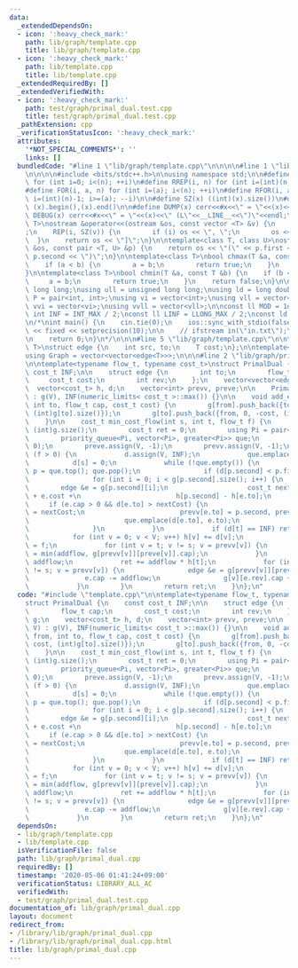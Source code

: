 ```yaml
---
data:
  _extendedDependsOn:
  - icon: ':heavy_check_mark:'
    path: lib/graph/template.cpp
    title: lib/graph/template.cpp
  - icon: ':heavy_check_mark:'
    path: lib/template.cpp
    title: lib/template.cpp
  _extendedRequiredBy: []
  _extendedVerifiedWith:
  - icon: ':heavy_check_mark:'
    path: test/graph/primal_dual.test.cpp
    title: test/graph/primal_dual.test.cpp
  _pathExtension: cpp
  _verificationStatusIcon: ':heavy_check_mark:'
  attributes:
    '*NOT_SPECIAL_COMMENTS*': ''
    links: []
  bundledCode: "#line 1 \"lib/graph/template.cpp\"\n\n\n\n#line 1 \"lib/template.cpp\"\
    \n\n\n\n#include <bits/stdc++.h>\n\nusing namespace std;\n\n#define REP(i, n)\
    \ for (int i=0; i<(n); ++i)\n#define RREP(i, n) for (int i=(int)(n)-1; i>=0; --i)\n\
    #define FOR(i, a, n) for (int i=(a); i<(n); ++i)\n#define RFOR(i, a, n) for (int\
    \ i=(int)(n)-1; i>=(a); --i)\n\n#define SZ(x) ((int)(x).size())\n#define ALL(x)\
    \ (x).begin(),(x).end()\n\n#define DUMP(x) cerr<<#x<<\" = \"<<(x)<<endl\n#define\
    \ DEBUG(x) cerr<<#x<<\" = \"<<(x)<<\" (L\"<<__LINE__<<\")\"<<endl;\n\ntemplate<class\
    \ T>\nostream &operator<<(ostream &os, const vector <T> &v) {\n    os << \"[\"\
    ;\n    REP(i, SZ(v)) {\n        if (i) os << \", \";\n        os << v[i];\n  \
    \  }\n    return os << \"]\";\n}\n\ntemplate<class T, class U>\nostream &operator<<(ostream\
    \ &os, const pair <T, U> &p) {\n    return os << \"(\" << p.first << \" \" <<\
    \ p.second << \")\";\n}\n\ntemplate<class T>\nbool chmax(T &a, const T &b) {\n\
    \    if (a < b) {\n        a = b;\n        return true;\n    }\n    return false;\n\
    }\n\ntemplate<class T>\nbool chmin(T &a, const T &b) {\n    if (b < a) {\n   \
    \     a = b;\n        return true;\n    }\n    return false;\n}\n\nusing ll =\
    \ long long;\nusing ull = unsigned long long;\nusing ld = long double;\nusing\
    \ P = pair<int, int>;\nusing vi = vector<int>;\nusing vll = vector<ll>;\nusing\
    \ vvi = vector<vi>;\nusing vvll = vector<vll>;\n\nconst ll MOD = 1e9 + 7;\nconst\
    \ int INF = INT_MAX / 2;\nconst ll LINF = LLONG_MAX / 2;\nconst ld eps = 1e-9;\n\
    \n/*\nint main() {\n    cin.tie(0);\n    ios::sync_with_stdio(false);\n    cout\
    \ << fixed << setprecision(10);\n\n    // ifstream in(\"in.txt\");\n    // cin.rdbuf(in.rdbuf());\n\
    \n    return 0;\n}\n*/\n\n\n#line 5 \"lib/graph/template.cpp\"\n\ntemplate<typename\
    \ T>\nstruct edge {\n    int src, to;\n    T cost;\n};\n\ntemplate<typename T>\n\
    using Graph = vector<vector<edge<T>>>;\n\n\n#line 2 \"lib/graph/primal_dual.cpp\"\
    \n\ntemplate<typename flow_t, typename cost_t>\nstruct PrimalDual {\n    const\
    \ cost_t INF;\n\n    struct edge {\n        int to;\n        flow_t cap;\n   \
    \     cost_t cost;\n        int rev;\n    };\n    vector<vector<edge>> g;\n  \
    \  vector<cost_t> h, d;\n    vector<int> prevv, preve;\n\n    PrimalDual(int V)\
    \ : g(V), INF(numeric_limits< cost_t >::max()) {}\n\n    void add_edge(int from,\
    \ int to, flow_t cap, cost_t cost) {\n        g[from].push_back({to, cap, cost,\
    \ (int)g[to].size()});\n        g[to].push_back({from, 0, -cost, (int)g[from].size()-1});\n\
    \    }\n\n    cost_t min_cost_flow(int s, int t, flow_t f) {\n        int V =\
    \ (int)g.size();\n        cost_t ret = 0;\n        using Pi = pair<cost_t, int>;\n\
    \        priority_queue<Pi, vector<Pi>, greater<Pi>> que;\n        h.assign(V,\
    \ 0);\n        preve.assign(V, -1);\n        prevv.assign(V, -1);\n\n        while\
    \ (f > 0) {\n            d.assign(V, INF);\n            que.emplace(0, s);\n \
    \           d[s] = 0;\n            while (!que.empty()) {\n                Pi\
    \ p = que.top(); que.pop();\n                if (d[p.second] < p.first) continue;\n\
    \                for (int i = 0; i < g[p.second].size(); i++) {\n            \
    \        edge &e = g[p.second][i];\n                    cost_t nextCost = d[p.second]\
    \ + e.cost +\n                        h[p.second] - h[e.to];\n               \
    \     if (e.cap > 0 && d[e.to] > nextCost) {\n                        d[e.to]\
    \ = nextCost;\n                        prevv[e.to] = p.second, preve[e.to] = i;\n\
    \                        que.emplace(d[e.to], e.to);\n                    }\n\
    \                }\n            }\n            if (d[t] == INF) return -1;\n \
    \           for (int v = 0; v < V; v++) h[v] += d[v];\n            flow_t addflow\
    \ = f;\n            for (int v = t; v != s; v = prevv[v]) {\n                addflow\
    \ = min(addflow, g[prevv[v]][preve[v]].cap);\n            }\n            f -=\
    \ addflow;\n            ret += addflow * h[t];\n            for (int v = t; v\
    \ != s; v = prevv[v]) {\n                edge &e = g[prevv[v]][preve[v]];\n  \
    \              e.cap -= addflow;\n                g[v][e.rev].cap += addflow;\n\
    \            }\n        }\n        return ret;\n    }\n};\n"
  code: "#include \"template.cpp\"\n\ntemplate<typename flow_t, typename cost_t>\n\
    struct PrimalDual {\n    const cost_t INF;\n\n    struct edge {\n        int to;\n\
    \        flow_t cap;\n        cost_t cost;\n        int rev;\n    };\n    vector<vector<edge>>\
    \ g;\n    vector<cost_t> h, d;\n    vector<int> prevv, preve;\n\n    PrimalDual(int\
    \ V) : g(V), INF(numeric_limits< cost_t >::max()) {}\n\n    void add_edge(int\
    \ from, int to, flow_t cap, cost_t cost) {\n        g[from].push_back({to, cap,\
    \ cost, (int)g[to].size()});\n        g[to].push_back({from, 0, -cost, (int)g[from].size()-1});\n\
    \    }\n\n    cost_t min_cost_flow(int s, int t, flow_t f) {\n        int V =\
    \ (int)g.size();\n        cost_t ret = 0;\n        using Pi = pair<cost_t, int>;\n\
    \        priority_queue<Pi, vector<Pi>, greater<Pi>> que;\n        h.assign(V,\
    \ 0);\n        preve.assign(V, -1);\n        prevv.assign(V, -1);\n\n        while\
    \ (f > 0) {\n            d.assign(V, INF);\n            que.emplace(0, s);\n \
    \           d[s] = 0;\n            while (!que.empty()) {\n                Pi\
    \ p = que.top(); que.pop();\n                if (d[p.second] < p.first) continue;\n\
    \                for (int i = 0; i < g[p.second].size(); i++) {\n            \
    \        edge &e = g[p.second][i];\n                    cost_t nextCost = d[p.second]\
    \ + e.cost +\n                        h[p.second] - h[e.to];\n               \
    \     if (e.cap > 0 && d[e.to] > nextCost) {\n                        d[e.to]\
    \ = nextCost;\n                        prevv[e.to] = p.second, preve[e.to] = i;\n\
    \                        que.emplace(d[e.to], e.to);\n                    }\n\
    \                }\n            }\n            if (d[t] == INF) return -1;\n \
    \           for (int v = 0; v < V; v++) h[v] += d[v];\n            flow_t addflow\
    \ = f;\n            for (int v = t; v != s; v = prevv[v]) {\n                addflow\
    \ = min(addflow, g[prevv[v]][preve[v]].cap);\n            }\n            f -=\
    \ addflow;\n            ret += addflow * h[t];\n            for (int v = t; v\
    \ != s; v = prevv[v]) {\n                edge &e = g[prevv[v]][preve[v]];\n  \
    \              e.cap -= addflow;\n                g[v][e.rev].cap += addflow;\n\
    \            }\n        }\n        return ret;\n    }\n};\n"
  dependsOn:
  - lib/graph/template.cpp
  - lib/template.cpp
  isVerificationFile: false
  path: lib/graph/primal_dual.cpp
  requiredBy: []
  timestamp: '2020-05-06 01:41:24+09:00'
  verificationStatus: LIBRARY_ALL_AC
  verifiedWith:
  - test/graph/primal_dual.test.cpp
documentation_of: lib/graph/primal_dual.cpp
layout: document
redirect_from:
- /library/lib/graph/primal_dual.cpp
- /library/lib/graph/primal_dual.cpp.html
title: lib/graph/primal_dual.cpp
---
```

